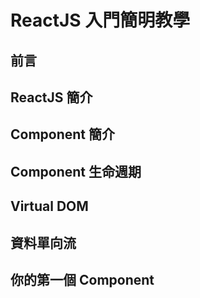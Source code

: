 # ReactJS 入門簡明教學

## 前言

## ReactJS 簡介

## Component 簡介

## Component 生命週期

## Virtual DOM

## 資料單向流

## 你的第一個 Component 